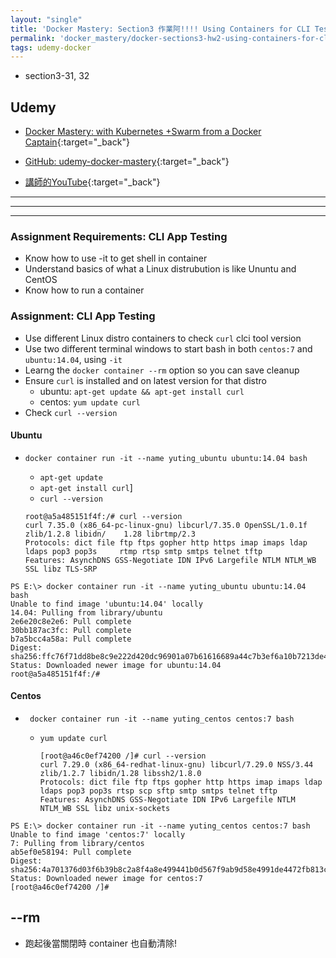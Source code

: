 ```yaml
---
layout: "single"
title: 'Docker Mastery: Section3 作業阿!!!! Using Containers for CLI Testing'
permalink: 'docker_mastery/docker-sections3-hw2-using-containers-for-cli-testing'
tags: udemy-docker
---
```

 
- section3-31, 32

## Udemy

- [Docker Mastery: with Kubernetes +Swarm from a Docker Captain](https://www.udemy.com/course/docker-mastery/){:target="_back"}

- [GitHub: udemy-docker-mastery](https://github.com/BretFisher/udemy-docker-mastery){:target="_back"}

- [講師的YouTube](https://www.youtube.com/channel/UC0NErq0RhP51iXx64ZmyVfg){:target="_back"}

---
---
---

### Assignment Requirements: CLI App Testing 

- Know how to use -it to get shell in container 
- Understand basics of what a Linux distrubution is like Ununtu and CentOS
- Know how to run a container 

### Assignment: CLI App Testing

- Use different Linux distro containers to check `curl` clci tool version
- Use two different terminal windows to start bash in both `centos:7` and `ubuntu:14.04`, using `-it`
- Learng the `docker container --rm` option so you can save cleanup
- Ensure `curl` is installed and on latest version for that distro
   - ubuntu: `apt-get update && apt-get install curl`
   - centos: `yum update curl`
- Check `curl --version`


#### Ubuntu

- `docker container run -it --name yuting_ubuntu ubuntu:14.04 bash`

   - `apt-get update`
   - `apt-get install curl`]
   - `curl --version`

    ~~~
    root@a5a485151f4f:/# curl --version
    curl 7.35.0 (x86_64-pc-linux-gnu) libcurl/7.35.0 OpenSSL/1.0.1f zlib/1.2.8 libidn/    1.28 librtmp/2.3
    Protocols: dict file ftp ftps gopher http https imap imaps ldap ldaps pop3 pop3s     rtmp rtsp smtp smtps telnet tftp
    Features: AsynchDNS GSS-Negotiate IDN IPv6 Largefile NTLM NTLM_WB SSL libz TLS-SRP
    ~~~

~~~
PS E:\> docker container run -it --name yuting_ubuntu ubuntu:14.04 bash
Unable to find image 'ubuntu:14.04' locally
14.04: Pulling from library/ubuntu
2e6e20c8e2e6: Pull complete                                                         
30bb187ac3fc: Pull complete                                                         
b7a5bcc4a58a: Pull complete                                                         
Digest: sha256:ffc76f71dd8be8c9e222d420dc96901a07b61616689a44c7b3ef6a10b7213de4
Status: Downloaded newer image for ubuntu:14.04
root@a5a485151f4f:/#
~~~


#### Centos

- ` docker container run -it --name yuting_centos centos:7 bash`

   - `yum update curl`

      ~~~
      [root@a46c0ef74200 /]# curl --version
      curl 7.29.0 (x86_64-redhat-linux-gnu) libcurl/7.29.0 NSS/3.44 zlib/1.2.7 libidn/1.28 libssh2/1.8.0
      Protocols: dict file ftp ftps gopher http https imap imaps ldap ldaps pop3 pop3s rtsp scp sftp smtp smtps telnet tftp
      Features: AsynchDNS GSS-Negotiate IDN IPv6 Largefile NTLM NTLM_WB SSL libz unix-sockets
      ~~~
   

~~~
PS E:\> docker container run -it --name yuting_centos centos:7 bash
Unable to find image 'centos:7' locally
7: Pulling from library/centos
ab5ef0e58194: Pull complete                                                                                             Digest: sha256:4a701376d03f6b39b8c2a8f4a8e499441b0d567f9ab9d58e4991de4472fb813c
Status: Downloaded newer image for centos:7
[root@a46c0ef74200 /]# 
~~~

## \-\-rm 

- 跑起後當關閉時 container 也自動清除!